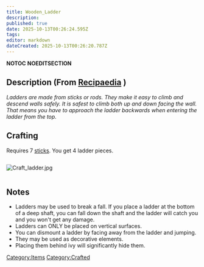 ```yaml
---
title: Wooden_Ladder
description: 
published: true
date: 2025-10-13T00:26:24.595Z
tags: 
editor: markdown
dateCreated: 2025-10-13T00:26:20.787Z
---
```


__NOTOC__ __NOEDITSECTION__

## Description (From [Recipaedia](Recipaedia "wikilink") )

*Ladders are made from sticks or rods. They make it easy to climb and
descend walls safely. It is safest to climb both up and down facing the
wall. That means you have to approach the ladder backwards when entering
the ladder from the top.*

## Crafting

Requires 7 [sticks](stick "wikilink"). You get 4 ladder pieces. 

<div style="overflow:hidden">

![Craft_ladder.jpg](Craft_ladder.jpg "Craft_ladder.jpg")

</div>

## Notes

  - Ladders may be used to break a fall. If you place a ladder at the
    bottom of a deep shaft, you can fall down the shaft and the ladder
    will catch you and you won't get any damage.
  - Ladders can ONLY be placed on vertical surfaces. 
  - You can dismount a ladder by facing away from the ladder and
    jumping. 
  - They may be used as decorative elements. 
  - Placing them behind ivy will significantly hide them. 

[Category:Items](Category:Items "wikilink")
[Category:Crafted](Category:Crafted "wikilink")
